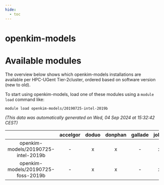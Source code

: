 ```yaml
---
hide:
  - toc
---
```


openkim-models
==============

# Available modules


The overview below shows which openkim-models installations are available per HPC-UGent Tier-2cluster, ordered based on software version (new to old).

To start using openkim-models, load one of these modules using a `module load` command like:

```shell
module load openkim-models/20190725-intel-2019b
```

*(This data was automatically generated on Wed, 04 Sep 2024 at 15:32:42 CEST)*  

| |accelgor|doduo|donphan|gallade|joltik|shinx|skitty|
| :---: | :---: | :---: | :---: | :---: | :---: | :---: | :---: |
|openkim-models/20190725-intel-2019b|-|x|x|-|x|-|x|
|openkim-models/20190725-foss-2019b|-|x|x|-|x|-|x|
